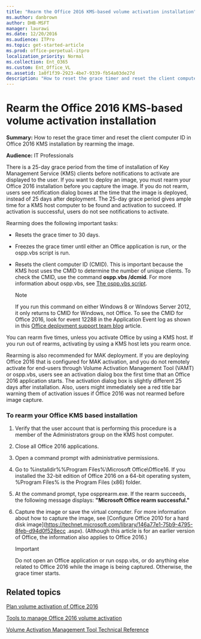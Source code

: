 ```yaml
---
title: "Rearm the Office 2016 KMS-based volume activation installation"
ms.author: danbrown
author: DHB-MSFT
manager: laurawi
ms.date: 12/20/2016
ms.audience: ITPro
ms.topic: get-started-article
ms.prod: office-perpetual-itpro
localization_priority: Normal
ms.collection: Ent_O365
ms.custom: Ent_Office_VL
ms.assetid: 1a0f1f39-2923-4be7-9339-fb54a03de27d
description: "How to reset the grace timer and reset the client computer ID in Office 2016 KMS installation by rearming the image."
---
```


# Rearm the Office 2016 KMS-based volume activation installation

 **Summary:** How to reset the grace timer and reset the client computer ID in Office 2016 KMS installation by rearming the image. 
  
 **Audience:** IT Professionals 
  
There is a 25-day grace period from the time of installation of Key Management Service (KMS) clients before notifications to activate are displayed to the user. If you want to deploy an image, you must rearm your Office 2016 installation before you capture the image. If you do not rearm, users see notification dialog boxes at the time that the image is deployed, instead of 25 days after deployment. The 25-day grace period gives ample time for a KMS host computer to be found and activation to succeed. If activation is successful, users do not see notifications to activate.
  
Rearming does the following important tasks:
  
- Resets the grace timer to 30 days.
    
- Freezes the grace timer until either an Office application is run, or the ospp.vbs script is run.
    
- Resets the client computer ID (CMID). This is important because the KMS host uses the CMID to determine the number of unique clients. To check the CMID, use the command **ospp.vbs /dcmid**. For more information about ospp.vbs, see [The ospp.vbs script](tools-to-manage-volume-activation-of-office.md#ospp).
    
    > [!NOTE]
    > If you run this command on either Windows 8 or Windows Server 2012, it only returns to CMID for Windows, not Office. To see the CMID for Office 2016, look for event 12288 in the Application Event log as shown in this [Office deployment support team blog](https://go.microsoft.com/fwlink/p/?LinkId=317885) article. 
  
You can rearm five times, unless you activate Office by using a KMS host. If you run out of rearms, activating by using a KMS host lets you rearm once.
  
Rearming is also recommended for MAK deployment. If you are deploying Office 2016 that is configured for MAK activation, and you do not remotely activate for end-users through Volume Activation Management Tool (VAMT) or ospp.vbs, users see an activation dialog box the first time that an Office 2016 application starts. The activation dialog box is slightly different 25 days after installation. Also, users might immediately see a red title bar warning them of activation issues if Office 2016 was not rearmed before image capture.
  
### To rearm your Office KMS based installation

1. Verify that the user account that is performing this procedure is a member of the Administrators group on the KMS host computer.
    
2. Close all Office 2016 applications.
    
3. Open a command prompt with administrative permissions.
    
4. Go to %installdir%\%Program Files%\Microsoft Office\Office16. If you installed the 32-bit edition of Office 2016 on a 64-bit operating system, %Program Files% is the Program Files (x86) folder.
    
5. At the command prompt, type ospprearm.exe. If the rearm succeeds, the following message displays: **"Microsoft Office rearm successful."**
    
6. Capture the image or save the virtual computer. For more information about how to capture the image, see [Configure Office 2010 for a hard disk image](https://technet.microsoft.com/library/146a77e1-75b9-4795-8feb-d94d0f528ecc .aspx). (Although this article is for an earlier version of Office, the information also applies to Office 2016.) 
    
    > [!IMPORTANT]
    > Do not open an Office application or run ospp.vbs, or do anything else related to Office 2016 while the image is being captured. Otherwise, the grace timer starts. 
  
## Related topics
[Plan volume activation of Office 2016](plan-volume-activation-of-office.md)
  
[Tools to manage Office 2016 volume activation](tools-to-manage-volume-activation-of-office.md)

[Volume Activation Management Tool Technical Reference](https://go.microsoft.com/fwlink/p/?LinkId=251932)

